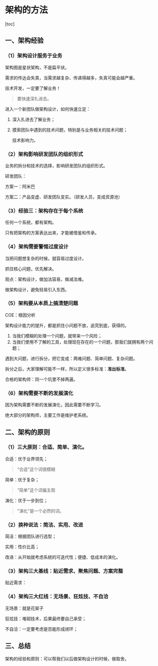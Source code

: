 # 架构的方法

[toc]

## 一、架构经验

### （1）架构设计服务于业务

架构图是星状架构，不是扁平状。



需求的传达会失真，当需求越复杂、传递得越多，失真可能会越严重。

技术开发，一定要了解业务！

> 要快速深扎进去。

进入一个新团队做架构设计，如何快速立足：

1. 深入扎进去了解业务；

2. 摸索团队中遇到的技术问题，特别是与业务相关的技术问题；

   技术影响力。

### （2）架构影响研发团队的组织形式

业务的拆分和技术的选择，影响研发团队的组织形式。

研发团队：

方案一：阿米巴

方案二：产品变虚、研发团队变实。（研发人员，变成资源池）

### （3）经验三：架构存在于每个系统

任何一个系统，都有架构。

只有把架构的方案表达出来，才能被借鉴和传承。

### （4）架构需要警惕过度设计

当把问题想复杂的时候，就容易过度设计。

抓住核心问题，优先解决。

观点：架构设计，做加法容易，做减法难。

做架构设计，避免轻易引入东西。

### （5）架构要从本质上搞清楚问题

COE：根因分析

架构设计能力的提升，都是抓住小问题不放，追究到底，获得的。

1. 当我们模糊的处理一个问题，就带来一个风险；
2. 当我们使用不了解的工具，处理现在存在的一个问题，那我们就拥有两个问题；

遇到大问题，进行拆分，把它变成：两难问题、简单问题、复杂问题。

拆分之后，大家理解可能不一样，所以定义很多标准：**准出标准**。

合格的架构师：同一个坑里不掉两遍。

### （6）架构需要不断的发展演化

因为架构需要不断的发展演化，因此需要不断学习。

绝大部分的架构师，主要工作是维护老系统。

## 二、架构的原则

### （1）三大原则：合适、简单、演化。

合适：优于业界领先；

> “合适”这个词很模糊

简单：优于复杂；

> “简单”这个词偏主观

演化：优于一步到位；

> "演化"是一个必然的词。

### （2）换种说法：简洁、实用、改进

简洁：根据团队进行选型；

实用：性价比高；

改进：从开始就考虑系统的可迭代性；便捷、低成本的演化。

### （3）架构三大基线：贴近需求、聚焦问题、方案完整

贴近需求：

### （4）架构三大红线：无场景、狂炫技、不自洽

无场景：就是花架子

狂炫技：堆砌技术，后果最终要自己承受；

不自洽：一定要考虑是否能形成闭环；

## 三、总结

架构的经验和原则：可以帮我们以后做架构设计的时候，做取舍。




